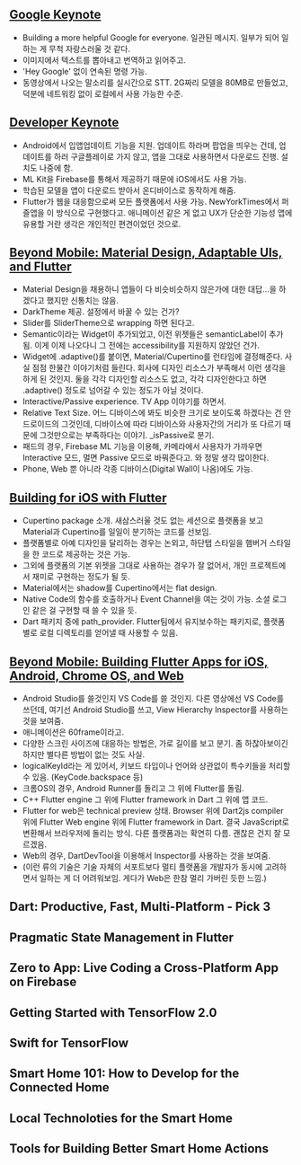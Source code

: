 ## [Google Keynote](https://youtu.be/lyRPyRKHO8M)
- Building a more helpful Google for everyone. 일관된 메시지. 일부가 되어 일하는 게 무척 자랑스러울 것 같다.
- 이미지에서 텍스트를 뽑아내고 번역하고 읽어주고.
- 'Hey Google' 없이 연속된 명령 가능.
- 동영상에서 나오는 말소리를 실시간으로 STT. 2G짜리 모델을 80MB로 만들었고, 덕분에 네트워킹 없이 로컬에서 사용 가능한 수준.

## [Developer Keynote](https://youtu.be/LoLqSbV1ELU)
- Android에서 입앱업데이트 기능을 지원. 업데이트 하라며 팝업을 띄우는 건데, 업데이트를 하러 구글플레이로 가지 않고, 앱을 그대로 사용하면서 다운로드 진행. 설치도 나중에 함.
- ML Kit을 Firebase를 통해서 제공하기 때문에 iOS에서도 사용 가능.
- 학습된 모델을 앱이 다운로드 받아서 온디바이스로 동작하게 해줌.
- Flutter가 웹을 대응함으로써 모든 플랫폼에서 사용 가능. NewYorkTimes에서 퍼즐앱을 이 방식으로 구현했다고. 애니메이션 같은 게 없고 UX가 단순한 기능성 앱에 유용할 거란 생각은 개인적인 편견이었던 것으로.

## [Beyond Mobile: Material Design, Adaptable UIs, and Flutter](https://youtu.be/YSULAJf6R6M)
- Material Design을 채용하니 앱들이 다 비슷비슷하지 않은가에 대한 대답...을 하겠다고 했지만 신통치는 않음.
- DarkTheme 제공. 설정에서 바꿀 수 있는 건가?
- Slider를 SliderTheme으로 wrapping 하면 된다고.
- Semantic이라는 Widget이 추가되었고, 이전 위젯들은 semanticLabel이 추가됨. 이게 이제 나오다니 그 전에는 accessibility를 지원하지 않았던 건가.
- Widget에 .adaptive()를 붙이면, Material/Cupertino를 런타임에 결정해준다. 사실 점점 한물간 이야기처럼 들린다. 회사에 디자인 리소스가 부족해서 이런 생각을 하게 된 것인지. 둘을 각각 디자인할 리소스도 없고, 각각 디자인한다고 하면 .adaptive() 정도로 넘어갈 수 있는 정도가 아닐 것이다.
- Interactive/Passive experience. TV App 이야기를 하면서.
- Relative Text Size. 어느 디바이스에 봐도 비슷한 크기로 보이도록 하겠다는 건 안드로이드의 그것인데, 디바이스에 따라 디바이스와 사용자간의 거리가 또 다르기 때문에 그것만으로는 부족하다는 이야기. _isPassive로 분기.
- 패드의 경우, Firebase ML 기능을 이용해, 카메라에서 사용자가 가까우면 Interactive 모드, 멀면 Passive 모드로 바꿔준다고. 와 정말 생각 많이한다.
- Phone, Web 뿐 아니라 각종 디바이스(Digital Wall이 나옴)에도 가능.

## [Building for iOS with Flutter](https://youtu.be/ZBJa-xjZl3w)
- Cupertino package 소개. 새삼스러울 것도 없는 세션으로 플랫폼을 보고 Material과 Cupertino를 일일이 분기하는 코드를 선보임.
- 플랫폼별로 아예 디자인을 달리하는 경우는 논외고, 하단탭 스타일을 햄버거 스타일을 한 코드로 제공하는 것은 가능.
- 그외에 플랫폼의 기본 위젯을 그대로 사용하는 경우가 잘 없어서, 개인 프로젝트에서 재미로 구현하는 정도가 될 듯.
- Material에서는 shadow를 Cupertino에서는 flat design.
- Native Code의 함수를 호출하거나 Event Channel을 여는 것이 가능. 소셜 로그인 같은 걸 구현할 때 쓸 수 있을 듯.
- Dart 패키지 중에 path_provider. Flutter팀에서 유지보수하는 패키지로, 플랫폼 별로 로컬 디렉토리를 얻어낼 때 사용할 수 있음.

## [Beyond Mobile: Building Flutter Apps for iOS, Android, Chrome OS, and Web](https://youtu.be/IyFZznAk69U)
- Android Studio를 쓸것인지 VS Code를 쓸 것인지. 다른 영상에선 VS Code를 쓰던데, 여기선 Android Studio를 쓰고, View Hierarchy Inspector를 사용하는 것을 보여줌.
- 애니메이션은 60frame이라고.
- 다양한 스크린 사이즈에 대응하는 방법은, 가로 길이를 보고 분기. 좀 하찮아보이긴 하지만 별다른 방법이 없는 것도 사실.
- logicalKeyId라는 게 있어서, 키보드 타입이나 언어와 상관없이 특수키들을 처리할 수 있음. (KeyCode.backspace 등)
- 크롬OS의 경우, Android Runner를 돌리고 그 위에 Flutter를 돌림.
- C++ Flutter engine 그 위에 Flutter framework in Dart 그 위에 앱 코드.
- Flutter for web은 technical preview 상태. Browser 위에 Dart2js compiler 위에 Flutter Web engine 위에 Flutter framework in Dart. 결국 JavaScript로 변환해서 브라우저에 돌리는 방식. 다른 플랫폼과는 확연히 다름. 괜찮은 건지 잘 모르겠음.
- Web의 경우, DartDevTool을 이용해서 Inspector를 사용하는 것을 보여줌.
- (이런 류의 기술은 기술 자체의 서포트보다 멀티 플랫폼을 개발자가 동시에 고려하면서 일하는 게 더 어려워보임. 게다가 Web은 한참 멀리 가버린 듯한 느낌.)

## Dart: Productive, Fast, Multi-Platform - Pick 3

## Pragmatic State Management in Flutter

## Zero to App: Live Coding a Cross-Platform App on Firebase

## Getting Started with TensorFlow 2.0

## Swift for TensorFlow

## Smart Home 101: How to Develop for the Connected Home

## Local Technoloties for the Smart Home

## Tools for Building Better Smart Home Actions



